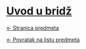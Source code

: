 # [Uvod u bridž](https://www.github.com/studosi-fer/BRIDZ)
[<- Stranica predmeta](https://www.fer.unizg.hr/predmet/bridz)

[<- Povratak na listu predmeta](https://www.github.com/studosi/FER)